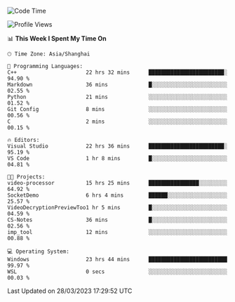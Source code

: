 <!--START_SECTION:waka-->
![Code Time](http://img.shields.io/badge/Code%20Time-811%20hrs%2028%20mins-blue)

![Profile Views](http://img.shields.io/badge/Profile%20Views-2-blue)

📊 **This Week I Spent My Time On** 

```text
🕑︎ Time Zone: Asia/Shanghai

💬 Programming Languages: 
C++                      22 hrs 32 mins      ████████████████████████░   94.90 % 
Markdown                 36 mins             █░░░░░░░░░░░░░░░░░░░░░░░░   02.55 % 
Python                   21 mins             ░░░░░░░░░░░░░░░░░░░░░░░░░   01.52 % 
Git Config               8 mins              ░░░░░░░░░░░░░░░░░░░░░░░░░   00.56 % 
C                        2 mins              ░░░░░░░░░░░░░░░░░░░░░░░░░   00.15 % 

🔥 Editors: 
Visual Studio            22 hrs 36 mins      ████████████████████████░   95.19 % 
VS Code                  1 hr 8 mins         █░░░░░░░░░░░░░░░░░░░░░░░░   04.81 % 

🐱‍💻 Projects: 
video-processor          15 hrs 25 mins      ████████████████░░░░░░░░░   64.92 % 
SocketDemo               6 hrs 4 mins        ██████░░░░░░░░░░░░░░░░░░░   25.57 % 
VideoDecryptionPreviewToo1 hr 5 mins         █░░░░░░░░░░░░░░░░░░░░░░░░   04.59 % 
CS-Notes                 36 mins             █░░░░░░░░░░░░░░░░░░░░░░░░   02.56 % 
imp_tool                 12 mins             ░░░░░░░░░░░░░░░░░░░░░░░░░   00.88 % 

💻 Operating System: 
Windows                  23 hrs 44 mins      █████████████████████████   99.97 % 
WSL                      0 secs              ░░░░░░░░░░░░░░░░░░░░░░░░░   00.03 % 
```


 Last Updated on 28/03/2023 17:29:52 UTC
<!--END_SECTION:waka-->